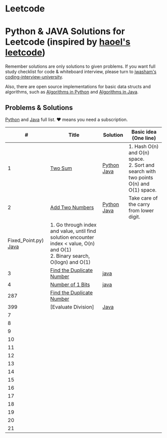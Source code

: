 # Leetcode
# Python & JAVA Solutions for Leetcode (inspired by [haoel's leetcode](https://github.com/haoel/leetcode))

Remember solutions are only solutions to given problems. If you want full study checklist for code & whiteboard interview, please turn to [jwasham's coding-interview-university](https://github.com/jwasham/coding-interview-university).

Also, there are open source implementations for basic data structs and algorithms, such as [Algorithms in Python](https://github.com/TheAlgorithms/Python) and [Algorithms in Java](https://github.com/TheAlgorithms/Java).

## Problems & Solutions

[Python](https://github.com/f228476653/leetcode/tree/master/python) and [Java](https://github.com/f228476653/leetcode/tree/master/java) full list. &hearts; means you need a subscription.

| # | Title | Solution | Basic idea (One line) |
|---| ----- | -------- | --------------------- |
| 1 | [Two Sum](https://leetcode.com/problems/two-sum/) | [Python](https://github.com/f228476653/leetcode/blob/master/python/001_Two_Sum.py) [Java](https://github.com/f228476653/leetcode/blob/master/java/001_Two_Sum.java) | 1. Hash O(n) and O(n) space.<br>2. Sort and search with two points O(n) and O(1) space. |
| 2 | [Add Two Numbers](https://leetcode.com/problems/add-two-numbers/) | [Python](https://github.com/f228476653/leetcode/blob/master/python/002_Add_Two_Numbers.py) [Java](https://github.com/f228476653/leetcode/blob/master/java/002_Add_Two_Numbers.java) | Take care of the carry from lower digit. |
Fixed_Point.py) [Java](https://github.com/f228476653/leetcode/blob/master/java/1064_Fixed_Point.java) | 1. Go through index and value, until find solution encounter index < value, O(n) and O(1)<br>2. Binary search, O(logn) and O(1) |
|3|[Find the Duplicate Number](https://leetcode.com/problems/find-the-duplicate-number/) |[java]() | |
|4|[Number of 1 Bits](https://leetcode.com/problems/number-of-1-bits/)  |[java]() | |
|287|[Find the Duplicate Number](https://leetcode.com/problems/find-the-duplicate-number/)   | | |
|399|[Evaluate Division]  |[Java](https://github.com/f228476653/leetcode/blob/master/java/399_Evaluate_Division.java) | |
|7|  | | |
|8|  | | |
|9|  | | |
|10|  | | |
|11|  | | |
|12|  | | |
|13|  | | |
|14|  | | |
|15|  | | |
|16|  | | |
|17|  | | |
|18|  | | |
|19|  | | |
|20|  | | |
|21|  | | |